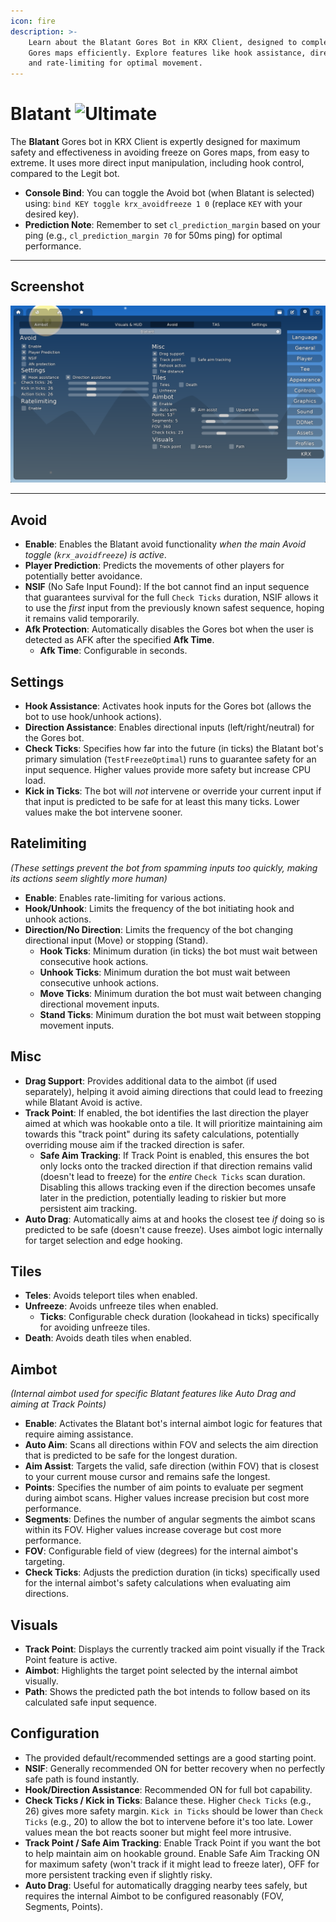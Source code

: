 ```yaml
---
icon: fire
description: >-
    Learn about the Blatant Gores Bot in KRX Client, designed to complete Teeworlds
    Gores maps efficiently. Explore features like hook assistance, direction prediction,
    and rate-limiting for optimal movement.
---
```


# Blatant ![Ultimate](https://img.shields.io/badge/Ultimate-%23f76d6d?style=flat-square)
The **Blatant** Gores bot in KRX Client is expertly designed for maximum safety and effectiveness in avoiding freeze on Gores maps, from easy to extreme. It uses more direct input manipulation, including hook control, compared to the Legit bot.

- **Console Bind**: You can toggle the Avoid bot (when Blatant is selected) using: `bind KEY toggle krx_avoidfreeze 1 0` (replace `KEY` with your desired key).
- **Prediction Note**: Remember to set `cl_prediction_margin` based on your ping (e.g., `cl_prediction_margin 70` for 50ms ping) for optimal performance.

---

## **Screenshot**
![Blatant Menu - Recommended Settings](https://raw.githubusercontent.com/Krixx1337/krxclient-docs/refs/heads/main/images/blatant-menu.png)

---

## **Avoid**
- **Enable**: Enables the Blatant avoid functionality *when the main Avoid toggle (`krx_avoidfreeze`) is active*.
- **Player Prediction**: Predicts the movements of other players for potentially better avoidance.
- **NSIF** (No Safe Input Found): If the bot cannot find an input sequence that guarantees survival for the full `Check Ticks` duration, NSIF allows it to use the *first* input from the previously known safest sequence, hoping it remains valid temporarily.
- **Afk Protection**: Automatically disables the Gores bot when the user is detected as AFK after the specified **Afk Time**.
  - **Afk Time**: Configurable in seconds.

## **Settings**
- **Hook Assistance**: Activates hook inputs for the Gores bot (allows the bot to use hook/unhook actions).
- **Direction Assistance**: Enables directional inputs (left/right/neutral) for the Gores bot.
- **Check Ticks**: Specifies how far into the future (in ticks) the Blatant bot's primary simulation (`TestFreezeOptimal`) runs to guarantee safety for an input sequence. Higher values provide more safety but increase CPU load.
- **Kick in Ticks**: The bot will *not* intervene or override your current input if that input is predicted to be safe for at least this many ticks. Lower values make the bot intervene sooner.

## **Ratelimiting**
*(These settings prevent the bot from spamming inputs too quickly, making its actions seem slightly more human)*
- **Enable**: Enables rate-limiting for various actions.
- **Hook/Unhook**: Limits the frequency of the bot initiating hook and unhook actions.
- **Direction/No Direction**: Limits the frequency of the bot changing directional input (Move) or stopping (Stand).
  - **Hook Ticks**: Minimum duration (in ticks) the bot must wait between consecutive hook actions.
  - **Unhook Ticks**: Minimum duration the bot must wait between consecutive unhook actions.
  - **Move Ticks**: Minimum duration the bot must wait between changing directional movement inputs.
  - **Stand Ticks**: Minimum duration the bot must wait between stopping movement inputs.

## **Misc**
- **Drag Support**: Provides additional data to the aimbot (if used separately), helping it avoid aiming directions that could lead to freezing while Blatant Avoid is active.
- **Track Point**: If enabled, the bot identifies the last direction the player aimed at which was hookable onto a tile. It will prioritize maintaining aim towards this "track point" during its safety calculations, potentially overriding mouse aim if the tracked direction is safer.
  - **Safe Aim Tracking**: If Track Point is enabled, this ensures the bot only locks onto the tracked direction if that direction remains valid (doesn't lead to freeze) for the *entire* `Check Ticks` scan duration. Disabling this allows tracking even if the direction becomes unsafe later in the prediction, potentially leading to riskier but more persistent aim tracking.
- **Auto Drag**: Automatically aims at and hooks the closest tee *if* doing so is predicted to be safe (doesn't cause freeze). Uses aimbot logic internally for target selection and edge hooking.

## **Tiles**
- **Teles**: Avoids teleport tiles when enabled.
- **Unfreeze**: Avoids unfreeze tiles when enabled.
  - **Ticks**: Configurable check duration (lookahead in ticks) specifically for avoiding unfreeze tiles.
- **Death**: Avoids death tiles when enabled.

## **Aimbot**
*(Internal aimbot used for specific Blatant features like Auto Drag and aiming at Track Points)*
- **Enable**: Activates the Blatant bot's internal aimbot logic for features that require aiming assistance.
- **Auto Aim**: Scans all directions within FOV and selects the aim direction that is predicted to be safe for the longest duration.
- **Aim Assist**: Targets the valid, safe direction (within FOV) that is closest to your current mouse cursor and remains safe the longest.
- **Points**: Specifies the number of aim points to evaluate per segment during aimbot scans. Higher values increase precision but cost more performance.
- **Segments**: Defines the number of angular segments the aimbot scans within its FOV. Higher values increase coverage but cost more performance.
- **FOV**: Configurable field of view (degrees) for the internal aimbot's targeting.
- **Check Ticks**: Adjusts the prediction duration (in ticks) specifically used for the internal aimbot's safety calculations when evaluating aim directions.

## **Visuals**
- **Track Point**: Displays the currently tracked aim point visually if the Track Point feature is active.
- **Aimbot**: Highlights the target point selected by the internal aimbot visually.
- **Path**: Shows the predicted path the bot intends to follow based on its calculated safe input sequence.

## **Configuration**
- The provided default/recommended settings are a good starting point.
- **NSIF**: Generally recommended ON for better recovery when no perfectly safe path is found instantly.
- **Hook/Direction Assistance**: Recommended ON for full bot capability.
- **Check Ticks / Kick in Ticks**: Balance these. Higher `Check Ticks` (e.g., 26) gives more safety margin. `Kick in Ticks` should be lower than `Check Ticks` (e.g., 20) to allow the bot to intervene before it's too late. Lower values mean the bot reacts sooner but might feel more intrusive.
- **Track Point / Safe Aim Tracking**: Enable Track Point if you want the bot to help maintain aim on hookable ground. Enable Safe Aim Tracking ON for maximum safety (won't track if it might lead to freeze later), OFF for more persistent tracking even if slightly risky.
- **Auto Drag**: Useful for automatically dragging nearby tees safely, but requires the internal Aimbot to be configured reasonably (FOV, Segments, Points).
